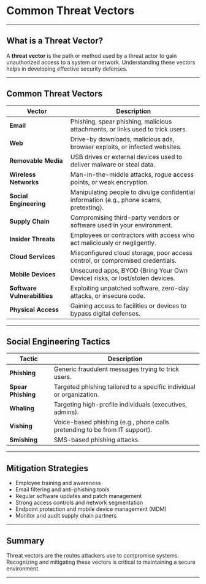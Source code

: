 # Common Threat Vectors

---

## What is a Threat Vector?

A **threat vector** is the path or method used by a threat actor to gain unauthorized access to a system or network. Understanding these vectors helps in developing effective security defenses.

---

## Common Threat Vectors

| Vector                    | Description |
|---------------------------|-------------|
| **Email**                 | Phishing, spear phishing, malicious attachments, or links used to trick users. |
| **Web**                   | Drive-by downloads, malicious ads, browser exploits, or infected websites. |
| **Removable Media**       | USB drives or external devices used to deliver malware or steal data. |
| **Wireless Networks**     | Man-in-the-middle attacks, rogue access points, or weak encryption. |
| **Social Engineering**    | Manipulating people to divulge confidential information (e.g., phone scams, pretexting). |
| **Supply Chain**          | Compromising third-party vendors or software used in your environment. |
| **Insider Threats**       | Employees or contractors with access who act maliciously or negligently. |
| **Cloud Services**        | Misconfigured cloud storage, poor access control, or compromised credentials. |
| **Mobile Devices**        | Unsecured apps, BYOD (Bring Your Own Device) risks, or lost/stolen devices. |
| **Software Vulnerabilities** | Exploiting unpatched software, zero-day attacks, or insecure code. |
| **Physical Access**       | Gaining access to facilities or devices to bypass digital defenses. |

---

## Social Engineering Tactics

| Tactic        | Description |
|---------------|-------------|
| **Phishing**  | Generic fraudulent messages trying to trick users. |
| **Spear Phishing** | Targeted phishing tailored to a specific individual or organization. |
| **Whaling**   | Targeting high-profile individuals (executives, admins). |
| **Vishing**   | Voice-based phishing (e.g., phone calls pretending to be from IT support). |
| **Smishing**  | SMS-based phishing attacks. |

---

## Mitigation Strategies

- Employee training and awareness
- Email filtering and anti-phishing tools
- Regular software updates and patch management
- Strong access controls and network segmentation
- Endpoint protection and mobile device management (MDM)
- Monitor and audit supply chain partners

---

## Summary

Threat vectors are the routes attackers use to compromise systems. Recognizing and mitigating these vectors is critical to maintaining a secure environment.

---
